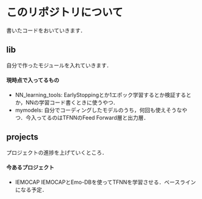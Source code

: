 # このリポジトリについて
書いたコードをおいていきます．

## lib
自分で作ったモジュールを入れていきます．  

#### 現時点で入ってるもの  
- NN_learning_tools: EarlyStoppingとか1エポック学習するとか検証するとか，NNの学習コード書くときに使うやつ．
- mymodels: 自分でコーディングしたモデルのうち，何回も使えそうなやつ．今入ってるのはTFNNのFeed Forward層と出力層．

## projects

プロジェクトの進捗を上げていくところ．

#### 今あるプロジェクト
- IEMOCAP IEMOCAPとEmo-DBを使ってTFNNを学習させる．ベースラインになる予定．
